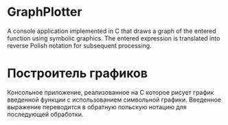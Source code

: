 # GraphPlotter
A console application implemented in C that draws a graph of the entered function using symbolic graphics. The entered expression is translated into reverse Polish notation for subsequent processing.
# Построитель графиков
Консольное приложение, реализованное на C которое рисует график введенной функции с использованием символьной графики. Введенное выражение переводится в обратную польскую нотацию для последующей обработки.
